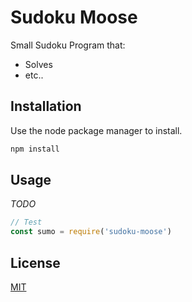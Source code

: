 # Sudoku Moose
Small Sudoku Program that:
- Solves
- etc..

## Installation
Use the node package manager to install.

```bash
npm install
```
## Usage
_TODO_
```javascript
// Test
const sumo = require('sudoku-moose')
```
## License
[MIT](https://choosealicense.com/licenses/mit/)  